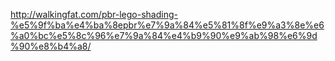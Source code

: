 http://walkingfat.com/pbr-lego-shading-%e5%9f%ba%e4%ba%8epbr%e7%9a%84%e5%81%8f%e9%a3%8e%e6%a0%bc%e5%8c%96%e7%9a%84%e4%b9%90%e9%ab%98%e6%9d%90%e8%b4%a8/